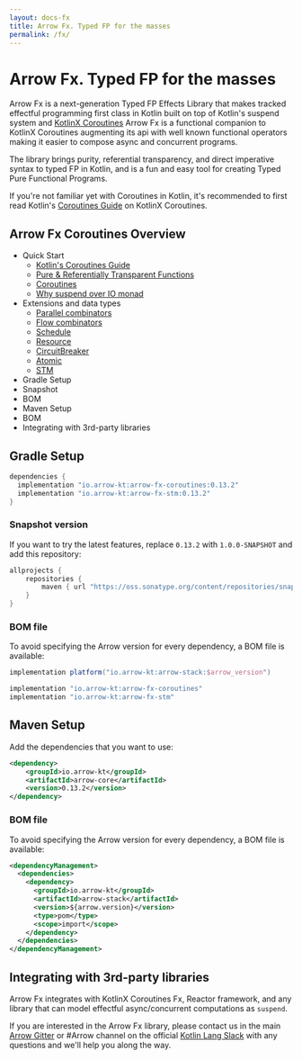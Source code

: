```yaml
---
layout: docs-fx
title: Arrow Fx. Typed FP for the masses
permalink: /fx/
---
```


# Arrow Fx. Typed FP for the masses

Arrow Fx is a next-generation Typed FP Effects Library that makes tracked effectful programming first class in Kotlin built on top of Kotlin's suspend system and [KotlinX Coroutines](https://kotlinlang.org/docs/reference/coroutines/coroutines-guide.html)
Arrow Fx is a functional companion to KotlinX Coroutines augmenting its api with well known functional operators making it easier to compose async and concurrent programs.

The library brings purity, referential transparency, and direct imperative syntax to typed FP in Kotlin, and is a fun and easy tool for creating Typed Pure Functional Programs.

If you're not familiar yet with Coroutines in Kotlin, it's recommended to first read Kotlin's [Coroutines Guide](https://kotlinlang.org/docs/coroutines-guide.html) on KotlinX Coroutines.

## Arrow Fx Coroutines Overview 

- Quick Start
  - [Kotlin's Coroutines Guide](https://kotlinlang.org/docs/coroutines-guide.html)
  - [Pure & Referentially Transparent Functions](purity-and-referentially-transparent-functions/)
  - [Coroutines](coroutines/)
  - [Why suspend over IO monad](/effects/io/)
- Extensions and data types   
  - [Parallel combinators](parallel/)
  - [Flow combinators](flow/)  
  - [Schedule](/apidocs/arrow-fx-coroutines/arrow.fx.coroutines/-schedule/)
  - [Resource](/apidocs/arrow-fx-coroutines/arrow.fx.coroutines/-resource/)
  - [CircuitBreaker](/apidocs/arrow-fx-coroutines/arrow.fx.coroutines/-circuit-breaker/)
  - [Atomic](/apidocs/arrow-fx-coroutines/arrow.fx.coroutines/-atomic/)
  - [STM](/apidocs/arrow-fx-stm/arrow.fx.stm/-s-t-m/index.html)
- Gradle Setup
 - Snapshot
 - BOM
- Maven Setup
 - BOM
- Integrating with 3rd-party libraries

## Gradle Setup

```groovy
dependencies {
  implementation "io.arrow-kt:arrow-fx-coroutines:0.13.2"
  implementation "io.arrow-kt:arrow-fx-stm:0.13.2"
}
```

### Snapshot version

If you want to try the latest features, replace `0.13.2` with `1.0.0-SNAPSHOT` and add this repository:

```groovy
allprojects {
    repositories {
        maven { url "https://oss.sonatype.org/content/repositories/snapshots/" }
    }
}
```

### BOM file

To avoid specifying the Arrow version for every dependency, a BOM file is available:

```groovy
implementation platform("io.arrow-kt:arrow-stack:$arrow_version")

implementation "io.arrow-kt:arrow-fx-coroutines"
implementation "io.arrow-kt:arrow-fx-stm"
```

## Maven Setup

Add the dependencies that you want to use:
```xml
<dependency>
    <groupId>io.arrow-kt</groupId>
    <artifactId>arrow-core</artifactId>
    <version>0.13.2</version>
</dependency>
```

### BOM file

To avoid specifying the Arrow version for every dependency, a BOM file is available:

```xml
<dependencyManagement>
  <dependencies>
    <dependency>
      <groupId>io.arrow-kt</groupId>
      <artifactId>arrow-stack</artifactId>
      <version>${arrow.version}</version>
      <type>pom</type>
      <scope>import</scope>
    </dependency>
  </dependencies>
</dependencyManagement>
```

## Integrating with 3rd-party libraries

Arrow Fx integrates with KotlinX Coroutines Fx, Reactor framework, and any library that can model effectful async/concurrent computations as `suspend`.

If you are interested in the Arrow Fx library, please contact us in the main [Arrow Gitter](https://gitter.im/arrow-kt/Lobby) or #Arrow channel on the official [Kotlin Lang Slack](https://kotlinlang.slack.com/messages/C5UPMM0A0) with any questions and we'll help you along the way.

